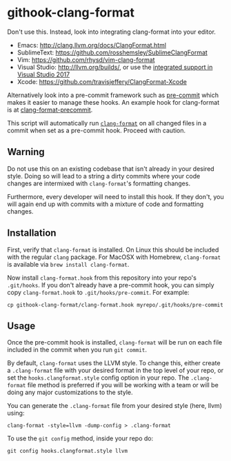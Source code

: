 githook-clang-format
====================

Don't use this. Instead, look into integrating clang-format into your editor.
- Emacs: http://clang.llvm.org/docs/ClangFormat.html
- SublimeText: https://github.com/rosshemsley/SublimeClangFormat
- Vim: https://github.com/rhysd/vim-clang-format
- Visual Studio: http://llvm.org/builds/, or use the [integrated support in Visual Studio 2017](https://blogs.msdn.microsoft.com/vcblog/2018/03/13/clangformat-support-in-visual-studio-2017-15-7-preview-1/)
- Xcode: https://github.com/travisjeffery/ClangFormat-Xcode

Alternatively look into a pre-commit framework such as [pre-commit](https://pre-commit.com/) which makes it easier to manage these hooks. An example hook for clang-format is at [clang-format-precommit](https://github.com/ssciwr/clang-format-precommit).

This script will automatically run [`clang-format`](http://clang.llvm.org/docs/ClangFormat.html) on all changed files in a commit when set as a pre-commit hook. Proceed with caution.

## Warning
Do not use this on an existing codebase that isn't already in your desired style. Doing so will lead to a string a dirty commits where your code changes are intermixed with `clang-format`'s formatting changes.

Furthermore, every developer will need to install this hook. If they don't, you will again end up with commits with a mixture of code and formatting changes.

## Installation
First, verify that `clang-format` is installed. On Linux this should be included with the regular `clang` package. For MacOSX with Homebrew, `clang-format` is available via `brew install clang-format`.

Now install `clang-format.hook` from this repository into your repo's `.git/hooks`. If you don't already have a pre-commit hook, you can simply copy `clang-format.hook` to `.git/hooks/pre-commit`. For example:

`cp githook-clang-format/clang-format.hook myrepo/.git/hooks/pre-commit`

## Usage
Once the pre-commit hook is installed, `clang-format` will be run on each file included in the commit when you run `git commit`.

By default, `clang-format` uses the LLVM style. To change this, either create a `.clang-format` file with your desired format in the top level of your repo, or set the `hooks.clangformat.style` config option in your repo. The `.clang-format` file method is preferred if you will be working with a team or will be doing any major customizations to the style.

You can generate the `.clang-format` file from your desired style (here, llvm) using:

`clang-format -style=llvm -dump-config > .clang-format`

To use the `git config` method, inside your repo do:

`git config hooks.clangformat.style llvm`
